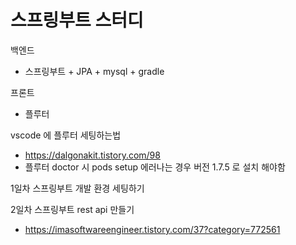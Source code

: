 # 스프링부트 스터디 


백엔드
- 스프링부트 + JPA + mysql + gradle

프론트
- 플루터

vscode 에 플루터 세팅하는법
- https://dalgonakit.tistory.com/98
- 플루터 doctor 시 pods setup 에러나는 경우 버전 1.7.5 로 설치 해야함


1일차
스프링부트 개발 환경 세팅하기

2일차
스프링부트 rest api 만들기
- https://imasoftwareengineer.tistory.com/37?category=772561
